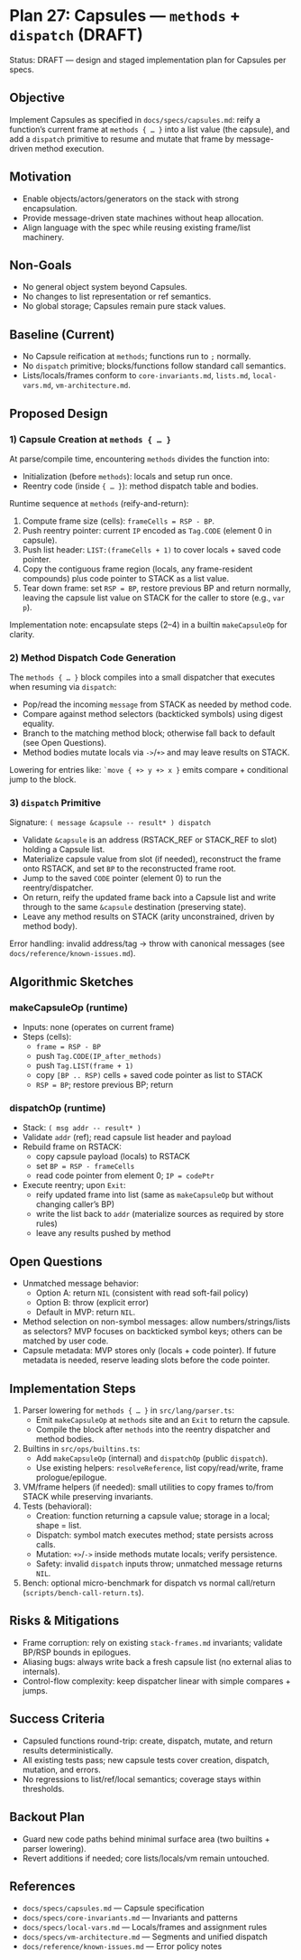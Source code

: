# Plan 27: Capsules — `methods` + `dispatch` (DRAFT)

Status: DRAFT — design and staged implementation plan for Capsules per specs.

## Objective

Implement Capsules as specified in `docs/specs/capsules.md`: reify a function’s current frame at `methods { … }` into a list value (the capsule), and add a `dispatch` primitive to resume and mutate that frame by message-driven method execution.

## Motivation

- Enable objects/actors/generators on the stack with strong encapsulation.
- Provide message-driven state machines without heap allocation.
- Align language with the spec while reusing existing frame/list machinery.

## Non-Goals

- No general object system beyond Capsules.
- No changes to list representation or ref semantics.
- No global storage; Capsules remain pure stack values.

## Baseline (Current)

- No Capsule reification at `methods`; functions run to `;` normally.
- No `dispatch` primitive; blocks/functions follow standard call semantics.
- Lists/locals/frames conform to `core-invariants.md`, `lists.md`, `local-vars.md`, `vm-architecture.md`.

## Proposed Design

### 1) Capsule Creation at `methods { … }`

At parse/compile time, encountering `methods` divides the function into:

- Initialization (before `methods`): locals and setup run once.
- Reentry code (inside `{ … }`): method dispatch table and bodies.

Runtime sequence at `methods` (reify-and-return):

1. Compute frame size (cells): `frameCells = RSP - BP`.
2. Push reentry pointer: current `IP` encoded as `Tag.CODE` (element 0 in capsule).
3. Push list header: `LIST:(frameCells + 1)` to cover locals + saved code pointer.
4. Copy the contiguous frame region (locals, any frame-resident compounds) plus code pointer to STACK as a list value.
5. Tear down frame: set `RSP = BP`, restore previous BP and return normally, leaving the capsule list value on STACK for the caller to store (e.g., `var p`).

Implementation note: encapsulate steps (2–4) in a builtin `makeCapsuleOp` for clarity.

### 2) Method Dispatch Code Generation

The `methods { … }` block compiles into a small dispatcher that executes when resuming via `dispatch`:

- Pop/read the incoming `message` from STACK as needed by method code.
- Compare against method selectors (backticked symbols) using digest equality.
- Branch to the matching method block; otherwise fall back to default (see Open Questions).
- Method bodies mutate locals via `->`/`+>` and may leave results on STACK.

Lowering for entries like: `` `move { +> y +> x } `` emits compare + conditional jump to the block.

### 3) `dispatch` Primitive

Signature: `( message &capsule -- result* ) dispatch`

- Validate `&capsule` is an address (RSTACK_REF or STACK_REF to slot) holding a Capsule list.
- Materialize capsule value from slot (if needed), reconstruct the frame onto RSTACK, and set `BP` to the reconstructed frame root.
- Jump to the saved `CODE` pointer (element 0) to run the reentry/dispatcher.
- On return, reify the updated frame back into a Capsule list and write through to the same `&capsule` destination (preserving state).
- Leave any method results on STACK (arity unconstrained, driven by method body).

Error handling: invalid address/tag → throw with canonical messages (see `docs/reference/known-issues.md`).

## Algorithmic Sketches

### makeCapsuleOp (runtime)

- Inputs: none (operates on current frame)
- Steps (cells):
  - `frame = RSP - BP`
  - push `Tag.CODE(IP_after_methods)`
  - push `Tag.LIST(frame + 1)`
  - copy `[BP .. RSP)` cells + saved code pointer as list to STACK
  - `RSP = BP`; restore previous BP; return

### dispatchOp (runtime)

- Stack: `( msg addr -- result* )`
- Validate `addr` (ref); read capsule list header and payload
- Rebuild frame on RSTACK:
  - copy capsule payload (locals) to RSTACK
  - set `BP = RSP - frameCells`
  - read code pointer from element 0; `IP = codePtr`
- Execute reentry; upon `Exit`:
  - reify updated frame into list (same as `makeCapsuleOp` but without changing caller’s BP)
  - write the list back to `addr` (materialize sources as required by store rules)
  - leave any results pushed by method

## Open Questions

- Unmatched message behavior:
  - Option A: return `NIL` (consistent with read soft-fail policy)
  - Option B: throw (explicit error)
  - Default in MVP: return `NIL`.
- Method selection on non-symbol messages: allow numbers/strings/lists as selectors? MVP focuses on backticked symbol keys; others can be matched by user code.
- Capsule metadata: MVP stores only (locals + code pointer). If future metadata is needed, reserve leading slots before the code pointer.

## Implementation Steps

1. Parser lowering for `methods { … }` in `src/lang/parser.ts`:
   - Emit `makeCapsuleOp` at `methods` site and an `Exit` to return the capsule.
   - Compile the block after `methods` into the reentry dispatcher and method bodies.
2. Builtins in `src/ops/builtins.ts`:
   - Add `makeCapsuleOp` (internal) and `dispatchOp` (public `dispatch`).
   - Use existing helpers: `resolveReference`, list copy/read/write, frame prologue/epilogue.
3. VM/frame helpers (if needed): small utilities to copy frames to/from STACK while preserving invariants.
4. Tests (behavioral):
   - Creation: function returning a capsule value; storage in a local; shape = list.
   - Dispatch: symbol match executes method; state persists across calls.
   - Mutation: `+>`/`->` inside methods mutate locals; verify persistence.
   - Safety: invalid `dispatch` inputs throw; unmatched message returns `NIL`.
5. Bench: optional micro-benchmark for dispatch vs normal call/return (`scripts/bench-call-return.ts`).

## Risks & Mitigations

- Frame corruption: rely on existing `stack-frames.md` invariants; validate BP/RSP bounds in epilogues.
- Aliasing bugs: always write back a fresh capsule list (no external alias to internals).
- Control-flow complexity: keep dispatcher linear with simple compares + jumps.

## Success Criteria

- Capsuled functions round-trip: create, dispatch, mutate, and return results deterministically.
- All existing tests pass; new capsule tests cover creation, dispatch, mutation, and errors.
- No regressions to list/ref/local semantics; coverage stays within thresholds.

## Backout Plan

- Guard new code paths behind minimal surface area (two builtins + parser lowering).
- Revert additions if needed; core lists/locals/vm remain untouched.

## References

- `docs/specs/capsules.md` — Capsule specification
- `docs/specs/core-invariants.md` — Invariants and patterns
- `docs/specs/local-vars.md` — Locals/frames and assignment rules
- `docs/specs/vm-architecture.md` — Segments and unified dispatch
- `docs/reference/known-issues.md` — Error policy notes
